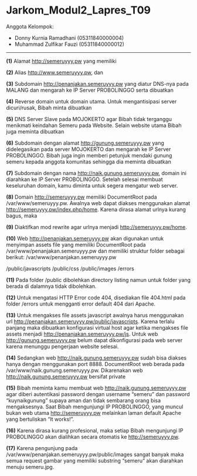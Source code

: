 # Jarkom_Modul2_Lapres_T09
Anggota Kelompok:
- Donny Kurnia Ramadhani     (05311840000004)  
- Muhammad Zulfikar Fauzi    (05311840000012)

---
__(1)__ Alamat http://semeruyyy.pw yang memiliki 


__(2)__ Alias http://www.semeruyyy.pw, dan 


__(3)__ Subdomain http://penanjakan.semeruyyy.pw yang diatur DNS-nya pada MALANG dan mengarah ke IP Server PROBOLINGGO serta dibuatkan 


__(4)__ Reverse domain untuk domain utama. Untuk mengantisipasi server dicuri/rusak, Bibah minta dibuatkan


__(5)__ DNS Server Slave pada MOJOKERTO agar Bibah tidak terganggu menikmati keindahan Semeru pada Website. Selain website utama Bibah juga meminta dibuatkan 


__(6)__ Subdomain dengan alamat http://gunung.semeruyyy.pw yang didelegasikan pada server MOJOKERTO dan mengarah ke IP Server PROBOLINGGO. Bibah juga ingin memberi petunjuk mendaki gunung semeru kepada anggota komunitas sehingga dia meminta dibuatkan 


__(7)__ Subdomain dengan nama http://naik.gunung.semeruyyy.pw, domain ini diarahkan ke IP Server PROBOLINGGO. Setelah selesai membuat keseluruhan domain, kamu diminta untuk segera mengatur web server. 


__(8)__ Domain http://semeruyyy.pw memiliki DocumentRoot pada /var/www/semeruyyy.pw. Awalnya web dapat diakses menggunakan alamat http://semeruyyy.pw/index.php/home. Karena dirasa alamat urlnya kurang bagus, maka 


__(9)__ Diaktifkan mod rewrite agar urlnya menjadi http://semeruyyy.pw/home.


__(10)__ Web http://penanjakan.semeruyyy.pw akan digunakan untuk menyimpan assets file yang memiliki DocumentRoot pada /var/www/penanjakan.semeruyyy.pw dan memiliki struktur folder sebagai berikut:
/var/www/penanjakan.semeruyyy.pw

/public/javascripts
/public/css
/public/images
/errors

__(11)__ Pada folder /public dibolehkan directory listing namun untuk folder yang berada di dalamnya tidak dibolehkan. 


__(12)__ Untuk mengatasi HTTP Error code 404, disediakan file 404.html pada folder /errors untuk mengganti error default 404 dari Apache. 


__(13)__ Untuk mengakses file assets javascript awalnya harus menggunakan url http://penanjakan.semeruyyy.pw/public/javascripts. Karena terlalu panjang maka dibuatkan konfigurasi virtual host agar ketika mengakses file assets menjadi http://penanjakan.semeruyyy.pw/js. Untuk web http://gunung.semeruyyy.pw belum dapat dikonfigurasi pada web server karena menunggu pengerjaan website selesai. 


__(14)__ Sedangkan web http://naik.gunung.semeruyyy.pw sudah bisa diakses hanya dengan menggunakan port 8888. DocumentRoot web berada pada /var/www/naik.gunung.semeruyyy.pw. Dikarenakan web http://naik.gunung.semeruyyy.pw bersifat private 


__(15)__ Bibah meminta kamu membuat web http://naik.gunung.semeruyyy.pw agar diberi autentikasi password dengan username “semeru” dan password “kuynaikgunung” supaya
aman dan tidak sembarang orang bisa mengaksesnya. Saat Bibah mengunjungi IP PROBOLINGGO, yang muncul bukan web utama http://semeruyyy.pw melainkan laman default Apache yang bertuliskan “It works!”. 


__(16)__ Karena dirasa kurang profesional, maka setiap Bibah mengunjungi IP PROBOLINGGO akan dialihkan secara otomatis ke http://semeruyyy.pw. 


__(17)__ Karena pengunjung pada /var/www/penanjakan.semeruyyy.pw/public/images sangat banyak maka semua request gambar yang memiliki substring “semeru” akan diarahkan menuju semeru.jpg.
